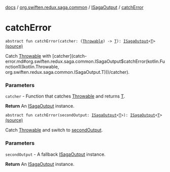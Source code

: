 [docs](../../index.md) / [org.swiften.redux.saga.common](../index.md) / [ISagaOutput](index.md) / [catchError](./catch-error.md)

# catchError

`abstract fun catchError(catcher: (`[`Throwable`](https://kotlinlang.org/api/latest/jvm/stdlib/kotlin/-throwable/index.html)`) -> `[`T`](index.md#T)`): `[`ISagaOutput`](index.md)`<`[`T`](index.md#T)`>` [(source)](https://github.com/protoman92/KotlinRedux/tree/master/common/common-saga/src/main/kotlin/org/swiften/redux/saga/common/CommonSaga.kt#L58)

Catch [Throwable](https://kotlinlang.org/api/latest/jvm/stdlib/kotlin/-throwable/index.html) with [catcher](catch-error.md#org.swiften.redux.saga.common.ISagaOutput$catchError(kotlin.Function1((kotlin.Throwable, org.swiften.redux.saga.common.ISagaOutput.T)))/catcher).

### Parameters

`catcher` - Function that catches [Throwable](https://kotlinlang.org/api/latest/jvm/stdlib/kotlin/-throwable/index.html) and returns [T](index.md#T).

**Return**
An [ISagaOutput](index.md) instance.

`abstract fun catchError(secondOutput: `[`ISagaOutput`](index.md)`<`[`T`](index.md#T)`>): `[`ISagaOutput`](index.md)`<`[`T`](index.md#T)`>` [(source)](https://github.com/protoman92/KotlinRedux/tree/master/common/common-saga/src/main/kotlin/org/swiften/redux/saga/common/CommonSaga.kt#L65)

Catch [Throwable](https://kotlinlang.org/api/latest/jvm/stdlib/kotlin/-throwable/index.html) and switch to [secondOutput](catch-error.md#org.swiften.redux.saga.common.ISagaOutput$catchError(org.swiften.redux.saga.common.ISagaOutput((org.swiften.redux.saga.common.ISagaOutput.T)))/secondOutput).

### Parameters

`secondOutput` - A fallback [ISagaOutput](index.md) instance.

**Return**
An [ISagaOutput](index.md) instance.

